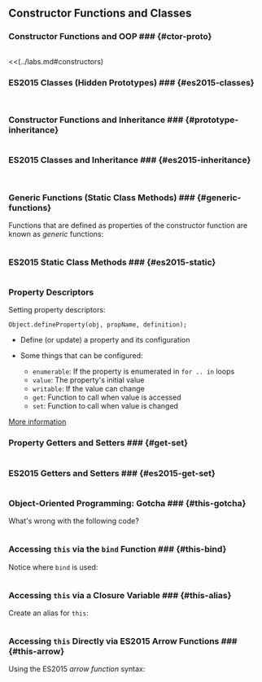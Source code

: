 Constructor Functions and Classes
---------------------------------

### Constructor Functions and OOP ### {#ctor-proto}

~~~ {.javascript insert="../../../src/examples/js/inheritance.js" token="rec"}
~~~

<!-- EXERCISE -->
<<(../labs.md#constructors)

### ES2015 Classes (Hidden Prototypes) ### {#es2015-classes}

~~~ {.javascript insert="../../../src/babel/es2015/class.js" token="rec"}
~~~

~~~ {.javascript insert="../../../src/babel/es2015/class.js" token="rec-new"}
~~~

### Constructor Functions and Inheritance ### {#prototype-inheritance}

~~~ {.javascript insert="../../../src/examples/js/inheritance.js" token="sq"}
~~~

### ES2015 Classes and Inheritance ### {#es2015-inheritance}

~~~ {.javascript insert="../../../src/babel/es2015/class.js" token="sq"}
~~~

~~~ {.javascript insert="../../../src/babel/es2015/class.js" token="sq-new"}
~~~

### Generic Functions (Static Class Methods) ### {#generic-functions}

Functions that are defined as properties of the constructor function
are known as *generic* functions:

~~~ {.javascript insert="../../../src/examples/js/inheritance.js" token="generic"}
~~~

### ES2015 Static Class Methods ### {#es2015-static}

~~~ {.javascript insert="../../../src/babel/es2015/class-static.js" token="static"}
~~~

### Property Descriptors ###

Setting property descriptors:

~~~ {.javascript}
Object.defineProperty(obj, propName, definition);
~~~

  * Define (or update) a property and its configuration

  * Some things that can be configured:
    - `enumerable`: If the property is enumerated in `for .. in` loops
    - `value`: The property's initial value
    - `writable`: If the value can change
    - `get`: Function to call when value is accessed
    - `set`: Function to call when value is changed

<div class="notes">

[More information](https://developer.mozilla.org/en-US/docs/Web/JavaScript/Reference/Global_Objects/Object/defineProperty)

</div>

### Property Getters and Setters ### {#get-set}

~~~ {.javascript insert="../../../src/examples/js/descriptors.js" token="get-set"}
~~~

### ES2015 Getters and Setters ### {#es2015-get-set}

~~~ {.javascript insert="../../../src/babel/es2015/class.js" token="get-set"}
~~~

### Object-Oriented Programming: Gotcha ### {#this-gotcha}

What's wrong with the following code?

~~~ {.javascript insert="../../../src/examples/js/this.js" token="gotcha"}
~~~

### Accessing `this` via the `bind` Function ### {#this-bind}

Notice where `bind` is used:

~~~ {.javascript insert="../../../src/examples/js/this.js" token="this-bind"}
~~~

### Accessing `this` via a Closure Variable ### {#this-alias}

Create an alias for `this`:

~~~ {.javascript insert="../../../src/examples/js/this.js" token="this-alias"}
~~~

### Accessing `this` Directly via ES2015 Arrow Functions ### {#this-arrow}

Using the ES2015 *arrow function* syntax:

~~~ {.javascript insert="../../../src/examples/js/this.js" token="this-arrow"}
~~~

